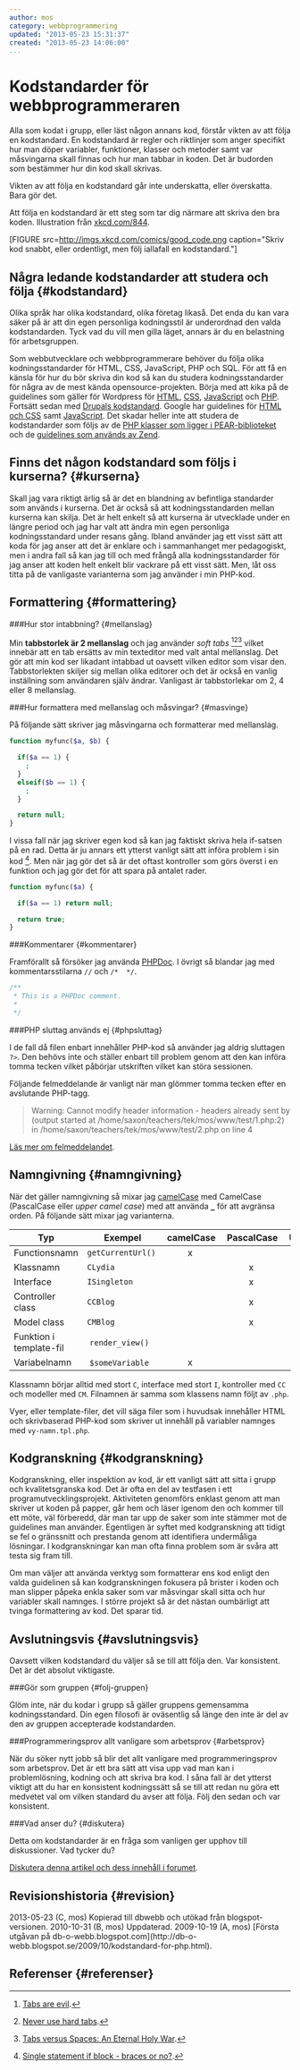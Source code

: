 ```yaml
---
author: mos
category: webbprogrammering
updated: "2013-05-23 15:31:37"
created: "2013-05-23 14:06:00"
...
```

Kodstandarder för webbprogrammeraren
==================================

Alla som kodat i grupp, eller läst någon annans kod, förstår vikten av att följa en kodstandard. En kodstandard är regler och riktlinjer som anger specifikt hur man döper variabler, funktioner, klasser och metoder samt var måsvingarna skall finnas och hur man tabbar in koden. Det är budorden som bestämmer hur din kod skall skrivas.

Vikten av att följa en kodstandard går inte underskatta, eller överskatta. Bara gör det.

<!--more-->

Att följa en kodstandard är ett steg som tar dig närmare att skriva den bra koden. Illustration från [xkcd.com/844](http://xkcd.com/844/).

[FIGURE src=http://imgs.xkcd.com/comics/good_code.png caption="Skriv kod snabbt, eller ordentligt, men följ iallafall en kodstandard."]



Några ledande kodstandarder att studera och följa {#kodstandard}
--------------------------------------------------------------------

Olika språk har olika kodstandard, olika företag likaså. Det enda du kan vara säker på är att din egen personliga kodningsstil är underordnad den valda kodstandarden. Tyck vad du vill men gilla läget, annars är du en belastning för arbetsgruppen.

Som webbutvecklare och webbprogrammerare behöver du följa olika kodningsstandarder för HTML, CSS, JavaScript, PHP och SQL. För att få en känsla för hur du bör skriva din kod så kan du studera kodningsstandarder för några av de mest kända opensource-projekten. Börja med att kika på de guidelines som gäller för Wordpress för [HTML](http://make.wordpress.org/core/handbook/coding-standards/html/), [CSS](http://make.wordpress.org/core/handbook/coding-standards/css/), [JavaScript](http://make.wordpress.org/core/handbook/coding-standards/javascript/) och [PHP](http://make.wordpress.org/core/handbook/coding-standards/php/). Fortsätt sedan med [Drupals kodstandard](http://drupal.org/coding-standards). Google har guidelines för [HTML och CSS](http://google-styleguide.googlecode.com/svn/trunk/htmlcssguide.xml) samt [JavaScript](http://google-styleguide.googlecode.com/svn/trunk/javascriptguide.xml). Det skadar heller inte att studera de kodstandarder som följs av de [PHP klasser som ligger i PEAR-biblioteket](http://pear.php.net/manual/en/standards.php) och de [guidelines som används av Zend](http://framework.zend.com/manual/en/coding-standard.html).



Finns det någon kodstandard som följs i kurserna? {#kurserna}
--------------------------------------------------------------------

Skall jag vara riktigt ärlig så är det en blandning av befintliga standarder som används i kurserna. Det är också så att kodningsstandarden mellan kurserna kan skilja. Det är helt enkelt så att kurserna är utvecklade under en längre period och jag har valt att ändra min egen personliga kodningsstandard under resans gång. Ibland använder jag ett visst sätt att koda för jag anser att det är enklare och i sammanhanget mer pedagogiskt, men i andra fall så kan jag till och med frångå alla kodningsstandarder för jag anser att koden helt enkelt blir vackrare på ett visst sätt. Men, låt oss titta på de vanligaste varianterna som jag använder i min PHP-kod.



Formattering  {#formattering}
--------------------------------------------------------------------

###Hur stor intabbning? {#mellanslag}

Min **tabbstorlek är 2 mellanslag** och jag använder *soft tabs* [^1][^2][^3] vilket innebär att en tab ersätts av min texteditor med valt antal mellanslag. Det gör att min kod ser likadant intabbad ut oavsett vilken editor som visar den. Tabbstorlekten skiljer sig mellan olika editorer och det är också en vanlig inställning som användaren själv ändrar. Vanligast är tabbstorlekar om 2, 4 eller 8 mellanslag.


###Hur formattera med mellanslag och måsvingar? {#masvinge}

På följande sätt skriver jag måsvingarna och formatterar med mellanslag.

```php
function myfunc($a, $b) {

  if($a == 1) {
    ;
  }
  elseif($b == 1) {
    ;
  }

  return null;
}
```

I vissa fall när jag skriver egen kod så kan jag faktiskt skriva hela if-satsen på en rad. Detta är ju annars ett ytterst vanligt sätt att införa problem i sin kod [^4]. Men när jag gör det så är det oftast kontroller som görs överst i en funktion och jag gör det för att spara på antalet rader.

```php
function myfunc($a) {

  if($a == 1) return null;

  return true;
}
```


###Kommentarer {#kommentarer}

Framförallt så försöker jag använda [PHPDoc](http://en.wikipedia.org/wiki/PHPDoc). I övrigt så blandar jag med kommentarsstilarna `//` och `/*  */`.

```php
/**
 * This is a PHPDoc comment.
 *
 */
```


###PHP sluttag används ej {#phpsluttag}

I de fall då filen enbart innehåller PHP-kod så använder jag aldrig sluttagen `?>`. Den behövs inte och ställer enbart till problem genom att den kan införa tomma tecken vilket påbörjar utskriften vilket kan störa sessionen.

Följande felmeddelande är vanligt när man glömmer tomma tecken efter en avslutande PHP-tagg. 

> Warning: Cannot modify header information - headers already sent by (output started at /home/saxon/teachers/tek/mos/www/test/1.php:2) in /home/saxon/teachers/tek/mos/www/test/2.php on line 4

[Läs mer om felmeddelandet](http://db-o-webb.blogspot.se/2010/02/warning-cannot-modify-header.html).



Namngivning  {#namngivning}
--------------------------------------------------------------------

När det gäller namngivning så mixar jag [camelCase](http://en.wikipedia.org/wiki/CamelCase) med CamelCase (PascalCase eller *upper camel case*) med att använda [`_`](http://en.wikipedia.org/wiki/Underscore) för att avgränsa orden. På följande sätt mixar jag varianterna.

| Typ                     | Exempel           | camelCase | PascalCase | Underscore |
|-------------------------|-------------------|:---------:|:----------:|:----------:|
| Functionsnamn           | `getCurrentUrl()` |     x     |            |            |
| Klassnamn               | `CLydia`          |           |     x      |            |
| Interface               | `ISingleton`      |           |     x      |            |
| Controller class        | `CCBlog`          |           |     x      |            | 
| Model class             | `CMBlog`          |           |     x      |            |
| Funktion i template-fil | `render_view()`   |           |            |     x      |
| Variabelnamn            | `$someVariable`   |     x     |            |            |


Klassnamn börjar alltid med stort `C`, interface med stort `I`, kontroller med `CC` och modeller med `CM`. Filnamnen är samma som klassens namn följt av `.php`.

Vyer, eller template-filer, det vill säga filer som i huvudsak innehåller HTML och skrivbaserad PHP-kod som skriver ut innehåll på variabler namnges med `vy-namn.tpl.php`.



Kodgranskning {#kodgranskning}
--------------------------------------------------------------------

Kodgranskning, eller inspektion av kod, är ett vanligt sätt att sitta i grupp och kvalitetsgranska kod. Det är ofta en del av testfasen i ett programutvecklingsprojekt. Aktiviteten genomförs enklast genom att man skriver ut koden på papper, går hem och läser igenom den och kommer till ett möte, väl förberedd, där man tar upp de saker som inte stämmer mot de guidelines man använder. Egentligen är syftet med kodgranskning att tidigt se fel o gränssnitt och prestanda genom att identifiera undermåliga lösningar. I kodgranskningar kan man ofta finna problem som är svåra att testa sig fram till.

Om man väljer att använda verktyg som formatterar ens kod enligt den valda guidelinen så kan kodgranskningen fokusera på brister i koden och man slipper påpeka enkla saker som var måsvingar skall sitta och hur variabler skall namnges. I större projekt så är det nästan oumbärligt att tvinga formattering av kod. Det sparar tid.



Avslutningsvis {#avslutningsvis}
--------------------------------------------------------------------

Oavsett vilken kodstandard du väljer så se till att följa den. Var konsistent. Det är det absolut viktigaste.



###Gör som gruppen {#folj-gruppen}

Glöm inte, när du kodar i grupp så gäller gruppens gemensamma kodningsstandard. Din egen filosofi är oväsentlig så länge den inte är del av den av gruppen accepterade kodstandarden.



###Programmeringsprov allt vanligare som arbetsprov {#arbetsprov}

När du söker nytt jobb så blir det allt vanligare med programmeringsprov som arbetsprov. Det är ett bra sätt att visa upp vad man kan i problemlösning, kodning och att skriva bra kod. I såna fall är det ytterst viktigt att du har en konsistent kodningssätt så se till att redan nu göra ett medvetet val om vilken standard du avser att följa. Följ den sedan och var konsistent.



###Vad anser du? {#diskutera}

Detta om kodstandarder är en fråga som vanligen ger upphov till diskussioner. Vad tycker du?

[Diskutera denna artikel och dess innehåll i forumet](t/1304).



Revisionshistoria {#revision}
------------------------------

<span class='revision-history' markdown='1'>
2013-05-23 (C, mos) Kopierad till dbwebb och utökad från blogspot-versionen.  
2010-10-31 (B, mos) Uppdaterad.  
2009-10-19 (A, mos) [Första utgåvan på db-o-webb.blogspot.com](http://db-o-webb.blogspot.se/2009/10/kodstandard-for-php.html).  
</span>



Referenser {#referenser}
------------------------------

[^1]: [Tabs are evil](http://www.emacswiki.org/emacs/TabsAreEvil).

[^2]: [Never use hard tabs](http://opensourcehacker.com/2012/05/13/never-use-hard-tabs/).

[^3]: [Tabs versus Spaces: An Eternal Holy War](http://www.jwz.org/doc/tabs-vs-spaces.html).

[^4]: [Single statement if block - braces or no?](http://programmers.stackexchange.com/questions/16528/single-statement-if-block-braces-or-no).
